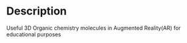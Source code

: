 # Description
Useful 3D Organic chemistry molecules in Augmented Reality(AR) for educational purposes

